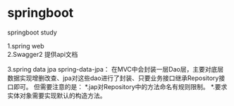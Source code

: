 # springboot
springboot study


1.spring web  
2.Swagger2  提供api文档

3.spring data jpa
spring-data-jpa：
 在MVC中会封装一层Dao层，主要对底层数据实现增删改查、jpa对这些dao进行了封装、只要业务接口继承Repository接口即可。
 但需要注意的是：
    *.jap对Repository中的方法命名有规则限制。
    *.要求实体对象需要实现默认的构造方法。
    
    



